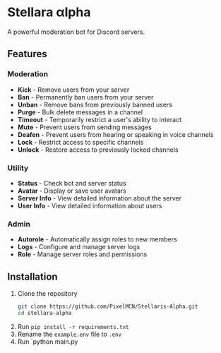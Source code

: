 # Stellara αlpha
A powerful moderation bot for Discord servers.

## Features
### Moderation
- **Kick** - Remove users from your server
- **Ban** - Permanently ban users from your server
- **Unban** - Remove bans from previously banned users
- **Purge** - Bulk delete messages in a channel
- **Timeout** - Temporarily restrict a user's ability to interact
- **Mute** - Prevent users from sending messages
- **Deafen** - Prevent users from hearing or speaking in voice channels
- **Lock** - Restrict access to specific channels
- **Unlock** - Restore access to previously locked channels

### Utility
- **Status** - Check bot and server status
- **Avatar** - Display or save user avatars
- **Server Info** - View detailed information about the server
- **User Info** - View detailed information about users

### Admin
- **Autorole** - Automatically assign roles to new members
- **Logs** - Configure and manage server logs
- **Role** - Manage server roles and permissions

## Installation
1. Clone the repository
   ```bash
   git clone https://github.com/PixelMCN/Stellaris-Alpha.git
   cd stellara-alpha
   ```
2. Run `pip install -r requirements.txt`
3. Rename the `example.env` file to `.env`
4. Run `python main.py
